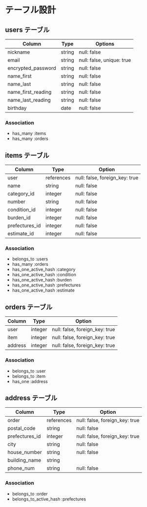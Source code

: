 # テーフル設計

## users テーブル
| Column             | Type   | Options    |
| ------------------ | ------ | ---------- |
| nickname           | string | null: false |
| email              | string | null: false, unique: true |
| encrypted_password | string | null: false |
| name_first         | string | null: false |
| name_last          | string | null: false |
| name_first_reading | string | null: false |
| name_last_reading  | string | null: false |
| birthday           | date   | null: false |

### Association

- has_many :items
- has_many :orders

## items テーブル
| Column         | Type       | Option      |
| -------------- | ---------- | ----------- |
| user           | references | null: false, foreign_key: true |
| name           | string     | null: false |
| category_id    | integer    | null: false |
| number         | string     | null: false |
| condition_id   | integer    | null: false |
| burden_id      | integer    | null: false |
| prefectures_id | integer    | null: false |
| estimate_id    | integer    | null: false |

### Association

- belongs_to :users
- has_many   :orders
- has_one_active_hash :category
- has_one_active_hash :condition
- has_one_active_hash :burden
- has_one_active_hash :prefectures
- has_one_active_hash :estimate

## orders テーブル
| Column     | Type    | Option                         |
| ---------- | --------| ------------------------------ |
| user       | integer | null: false, foreign_key: true |
| item       | integer | null: false, foreign_key: true |
| address    | integer | null: false, foreign_key: true |

### Association

- belongs_to :user
- belongs_to :item
- has_one    :address

## address テーブル
| Column         | Type       | Option      |
| -------------- | ---------- | ----------- |
| order          | references | null: false, foreign_key: true |
| postal_code    | string     | null: false |
| prefectures_id | integer    | null: false, foreign_key: true |
| city           | string     | null: false |
| house_number   | string     | null: false |
| building_name  | string     |
| phone_num      | string     | null: false |

### Association

- belongs_to             :order
- belongs_to_active_hash :prefectures